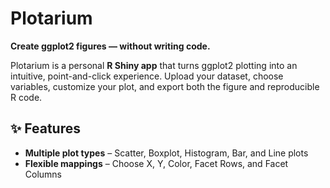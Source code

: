 # Plotarium


**Create ggplot2 figures — without writing code.**

Plotarium is a personal **R Shiny app** that turns ggplot2 plotting into an intuitive, point-and-click experience.
Upload your dataset, choose variables, customize your plot, and export both the figure and reproducible R code.



## ✨ Features
* **Multiple plot types** – Scatter, Boxplot, Histogram, Bar, and Line plots
* **Flexible mappings** – Choose X, Y, Color, Facet Rows, and Facet Columns

